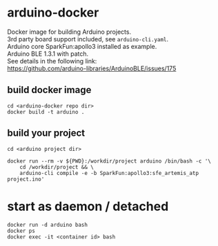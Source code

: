 # arduino-docker
Docker image for building Arduino projects.\
3rd party board support included, see `arduino-cli.yaml`.\
Arduino core SparkFun:apollo3 installed as example.\
Arduino BLE 1.3.1 with patch.\
See details in the following link:\
https://github.com/arduino-libraries/ArduinoBLE/issues/175


## build docker image
```
cd <arduino-docker repo dir>
docker build -t arduino .
```

## build your project
```
cd <arduino project dir>

docker run --rm -v ${PWD}:/workdir/project arduino /bin/bash -c '\
	cd /workdir/project && \
	arduino-cli compile -e -b SparkFun:apollo3:sfe_artemis_atp project.ino'
```

# start as daemon / detached
```
docker run -d arduino bash
docker ps
docker exec -it <container id> bash
```
